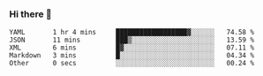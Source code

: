 ### Hi there 👋

<!--START_SECTION:waka-->

```text
YAML       1 hr 4 mins     ██████████████████▓░░░░░░   74.58 %
JSON       11 mins         ███▒░░░░░░░░░░░░░░░░░░░░░   13.59 %
XML        6 mins          █▓░░░░░░░░░░░░░░░░░░░░░░░   07.11 %
Markdown   3 mins          █░░░░░░░░░░░░░░░░░░░░░░░░   04.34 %
Other      0 secs          ░░░░░░░░░░░░░░░░░░░░░░░░░   00.24 %
```

<!--END_SECTION:waka-->
<!--
**Boombag0607/Boombag0607** is a ✨ _special_ ✨ repository because its `README.md` (this file) appears on your GitHub profile.

Here are some ideas to get you started:

- 🔭 I’m currently working on ...
- 🌱 I’m currently learning ...
- 👯 I’m looking to collaborate on ...
- 🤔 I’m looking for help with ...
- 💬 Ask me about ...
- 📫 How to reach me: ...
- 😄 Pronouns: ...
- ⚡ Fun fact: ...
-->
